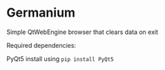 # Germanium
Simple QtWebEngine browser that clears data on exit

Required dependencies:

PyQt5 install using
`pip install PyQt5`

